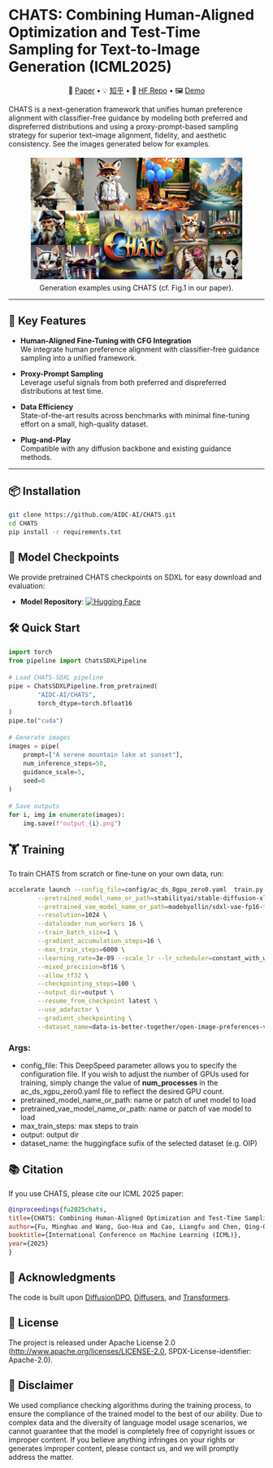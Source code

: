 # CHATS: Combining Human-Aligned Optimization and Test-Time Sampling for Text-to-Image Generation (ICML2025)

<p align="center"> 
📝 <a href="https://arxiv.org/abs/2502.12579" target="_blank">Paper</a>  • 💡 <a href="https://zhuanlan.zhihu.com/p/1904156278621737628" target="_blank">知乎</a> • 🤗 <a href="https://huggingface.co/AIDC-AI/CHATS" target="_blank">HF Repo</a> • 🖼️ <a href="https://huggingface.co/spaces/AIDC-AI/CHATS" target="_blank">Demo</a> 
</p>

CHATS is a next-generation framework that unifies human preference alignment with classifier-free guidance by modeling both preferred and dispreferred distributions and using a proxy-prompt-based sampling strategy for superior text–image alignment, fidelity, and aesthetic consistency. See the images generated below for examples.


<figure>
  <img src="qualitative_imgs.jpg" alt="CHATS results">
  <figcaption style="text-align: center;">Generation examples using CHATS (cf. Fig.1 in our paper).</figcaption>
</figure>

---

## 🚀 Key Features

- **Human-Aligned Fine-Tuning with CFG Integration**  
  We integrate human preference alignment with classifier-free guidance sampling into a unified framework.

- **Proxy-Prompt Sampling**  
  Leverage useful signals from both preferred and dispreferred distributions at test time.

- **Data Efficiency**  
  State-of-the-art results across benchmarks with minimal fine-tuning effort on a small, high-quality dataset.

- **Plug-and-Play**  
  Compatible with any diffusion backbone and existing guidance methods.

---

## 📦 Installation

```bash
git clone https://github.com/AIDC-AI/CHATS.git
cd CHATS
pip install -r requirements.txt

```

## 📂 Model Checkpoints

We provide pretrained CHATS checkpoints on SDXL for easy download and evaluation:
 
- **Model Repository**: [![Hugging Face](https://img.shields.io/badge/Hugging%20Face-CHATS-blue?logo=Huggingface)](https://huggingface.co/AIDC-AI/CHATS)


## 🛠️ Quick Start

```python
import torch
from pipeline import ChatsSDXLPipeline

# Load CHATS-SDXL pipeline
pipe = ChatsSDXLPipeline.from_pretrained(
        "AIDC-AI/CHATS",
        torch_dtype=torch.bfloat16
)
pipe.to("cuda")

# Generate images
images = pipe(
    prompt=["A serene mountain lake at sunset"],
    num_inference_steps=50,
    guidance_scale=5,
    seed=0
)

# Save outputs
for i, img in enumerate(images):
    img.save(f"output_{i}.png")
```

## 🏋️ Training

To train CHATS from scratch or fine-tune on your own data, run:

```bash
accelerate launch --config_file=config/ac_ds_8gpu_zero0.yaml  train.py \
        --pretrained_model_name_or_path=stabilityai/stable-diffusion-xl-base-1.0 \
        --pretrained_vae_model_name_or_path=madebyollin/sdxl-vae-fp16-fix \
        --resolution=1024 \
        --dataloader_num_workers 16 \
        --train_batch_size=1 \
        --gradient_accumulation_steps=16 \
        --max_train_steps=6000 \
        --learning_rate=3e-09 --scale_lr --lr_scheduler=constant_with_warmup --lr_warmup_steps=100 \
        --mixed_precision=bf16 \
        --allow_tf32 \
        --checkpointing_steps=100 \
        --output_dir=output \
        --resume_from_checkpoint latest \
        --use_adafactor \
        --gradient_checkpointing \
        --dataset_name=data-is-better-together/open-image-preferences-v1-binarized \
```

### Args:
- config_file: This DeepSpeed parameter allows you to specify the configuration file. If you wish to adjust the number of GPUs used for training, simply change the value of **num_processes** in the ac_ds_xgpu_zero0.yaml file to reflect the desired GPU count.
- pretrained_model_name_or_path: name or patch of unet model to load
- pretrained_vae_model_name_or_path: name or patch of vae model to load
- max_train_steps: max steps to train
- output: output dir
- dataset_name: the huggingface sufix of the selected dataset (e.g. OIP)



## 📚 Citation

If you use CHATS, please cite our ICML 2025 paper:

```bibtex
@inproceedings{fu2025chats,
title={CHATS: Combining Human-Aligned Optimization and Test-Time Sampling for Text-to-Image Generation},
author={Fu, Minghao and Wang, Guo-Hua and Cao, Liangfu and Chen, Qing-Guo and Xu, Zhao and Luo, Weihua and Zhang, Kaifu},
booktitle={International Conference on Machine Learning (ICML)},
year={2025}
}
```

## 🙏 Acknowledgments

The code is built upon [DiffusionDPO](https://github.com/SalesforceAIResearch/DiffusionDPO), [Diffusers](https://github.com/huggingface/diffusers), and [Transformers](https://github.com/huggingface/transformers).

## 📄 License

The project is released under Apache License 2.0 (http://www.apache.org/licenses/LICENSE-2.0, SPDX-License-identifier: Apache-2.0).

## 🚨 Disclaimer

We used compliance checking algorithms during the training process, to ensure the compliance of the trained model to the best of our ability. Due to complex data and the diversity of language model usage scenarios, we cannot guarantee that the model is completely free of copyright issues or improper content. If you believe anything infringes on your rights or generates improper content, please contact us, and we will promptly address the matter.
